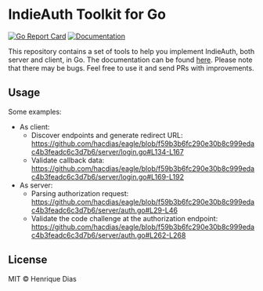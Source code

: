 # IndieAuth Toolkit for Go

[![Go Report Card](https://goreportcard.com/badge/github.com/hacdias/indieauth?style=flat-square)](https://goreportcard.com/report/github.com/hacdias/indieauth)
[![Documentation](https://img.shields.io/badge/godoc-reference-blue.svg?style=flat-square)](https://pkg.go.dev/github.com/hacdias/indieauth)

This repository contains a set of tools to help you implement IndieAuth, both server and client, in Go. The documentation can be found [here](https://pkg.go.dev/github.com/hacdias/indieauth). Please note that there may be bugs. Feel free to use it and send PRs with improvements.

## Usage

Some examples:

- As client:
  - Discover endpoints and generate redirect URL: https://github.com/hacdias/eagle/blob/f59b3b6fc290e30b8c999edac4b3feadc6c3d7b6/server/login.go#L134-L167
  - Validate callback data: https://github.com/hacdias/eagle/blob/f59b3b6fc290e30b8c999edac4b3feadc6c3d7b6/server/login.go#L169-L192
- As server:
  - Parsing authorization request: https://github.com/hacdias/eagle/blob/f59b3b6fc290e30b8c999edac4b3feadc6c3d7b6/server/auth.go#L29-L46
  - Validate the code challenge at the authorization endpoint: https://github.com/hacdias/eagle/blob/f59b3b6fc290e30b8c999edac4b3feadc6c3d7b6/server/auth.go#L262-L268

## License

MIT © Henrique Dias
